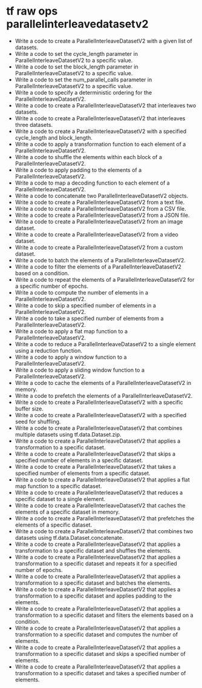 # tf raw ops parallelinterleavedatasetv2

- Write a code to create a ParallelInterleaveDatasetV2 with a given list of datasets.
- Write a code to set the cycle_length parameter in ParallelInterleaveDatasetV2 to a specific value.
- Write a code to set the block_length parameter in ParallelInterleaveDatasetV2 to a specific value.
- Write a code to set the num_parallel_calls parameter in ParallelInterleaveDatasetV2 to a specific value.
- Write a code to specify a deterministic ordering for the ParallelInterleaveDatasetV2.
- Write a code to create a ParallelInterleaveDatasetV2 that interleaves two datasets.
- Write a code to create a ParallelInterleaveDatasetV2 that interleaves three datasets.
- Write a code to create a ParallelInterleaveDatasetV2 with a specified cycle_length and block_length.
- Write a code to apply a transformation function to each element of a ParallelInterleaveDatasetV2.
- Write a code to shuffle the elements within each block of a ParallelInterleaveDatasetV2.
- Write a code to apply padding to the elements of a ParallelInterleaveDatasetV2.
- Write a code to map a decoding function to each element of a ParallelInterleaveDatasetV2.
- Write a code to concatenate two ParallelInterleaveDatasetV2 objects.
- Write a code to create a ParallelInterleaveDatasetV2 from a text file.
- Write a code to create a ParallelInterleaveDatasetV2 from a CSV file.
- Write a code to create a ParallelInterleaveDatasetV2 from a JSON file.
- Write a code to create a ParallelInterleaveDatasetV2 from an image dataset.
- Write a code to create a ParallelInterleaveDatasetV2 from a video dataset.
- Write a code to create a ParallelInterleaveDatasetV2 from a custom dataset.
- Write a code to batch the elements of a ParallelInterleaveDatasetV2.
- Write a code to filter the elements of a ParallelInterleaveDatasetV2 based on a condition.
- Write a code to repeat the elements of a ParallelInterleaveDatasetV2 for a specific number of epochs.
- Write a code to compute the number of elements in a ParallelInterleaveDatasetV2.
- Write a code to skip a specified number of elements in a ParallelInterleaveDatasetV2.
- Write a code to take a specified number of elements from a ParallelInterleaveDatasetV2.
- Write a code to apply a flat map function to a ParallelInterleaveDatasetV2.
- Write a code to reduce a ParallelInterleaveDatasetV2 to a single element using a reduction function.
- Write a code to apply a window function to a ParallelInterleaveDatasetV2.
- Write a code to apply a sliding window function to a ParallelInterleaveDatasetV2.
- Write a code to cache the elements of a ParallelInterleaveDatasetV2 in memory.
- Write a code to prefetch the elements of a ParallelInterleaveDatasetV2.
- Write a code to create a ParallelInterleaveDatasetV2 with a specific buffer size.
- Write a code to create a ParallelInterleaveDatasetV2 with a specified seed for shuffling.
- Write a code to create a ParallelInterleaveDatasetV2 that combines multiple datasets using tf.data.Dataset.zip.
- Write a code to create a ParallelInterleaveDatasetV2 that applies a transformation to a specific dataset.
- Write a code to create a ParallelInterleaveDatasetV2 that skips a specified number of elements in a specific dataset.
- Write a code to create a ParallelInterleaveDatasetV2 that takes a specified number of elements from a specific dataset.
- Write a code to create a ParallelInterleaveDatasetV2 that applies a flat map function to a specific dataset.
- Write a code to create a ParallelInterleaveDatasetV2 that reduces a specific dataset to a single element.
- Write a code to create a ParallelInterleaveDatasetV2 that caches the elements of a specific dataset in memory.
- Write a code to create a ParallelInterleaveDatasetV2 that prefetches the elements of a specific dataset.
- Write a code to create a ParallelInterleaveDatasetV2 that combines two datasets using tf.data.Dataset.concatenate.
- Write a code to create a ParallelInterleaveDatasetV2 that applies a transformation to a specific dataset and shuffles the elements.
- Write a code to create a ParallelInterleaveDatasetV2 that applies a transformation to a specific dataset and repeats it for a specified number of epochs.
- Write a code to create a ParallelInterleaveDatasetV2 that applies a transformation to a specific dataset and batches the elements.
- Write a code to create a ParallelInterleaveDatasetV2 that applies a transformation to a specific dataset and applies padding to the elements.
- Write a code to create a ParallelInterleaveDatasetV2 that applies a transformation to a specific dataset and filters the elements based on a condition.
- Write a code to create a ParallelInterleaveDatasetV2 that applies a transformation to a specific dataset and computes the number of elements.
- Write a code to create a ParallelInterleaveDatasetV2 that applies a transformation to a specific dataset and skips a specified number of elements.
- Write a code to create a ParallelInterleaveDatasetV2 that applies a transformation to a specific dataset and takes a specified number of elements.